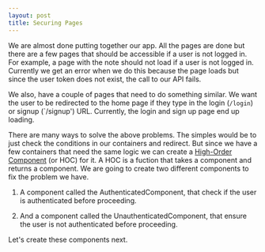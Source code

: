 ```yaml
---
layout: post
title: Securing Pages
---
```


We are almost done putting together our app. All the pages are done but there are a few pages that should be accessible if a user is not logged in. For example, a page with the note should not load if a user is not logged in. Currently we get an error when we do this because the page loads but since the user token does not exist, the call to our API fails.

We also, have a couple of pages that need to do something similar. We want the user to be redirected to the home page if they type in the login (`/login`) or signup (`/signup') URL. Currently, the login and sign up page end up loading.

There are many ways to solve the above problems. The simples would be to just check the conditions in our containers and redirect. But since we have a few containers that need the same logic we can create a [High-Order Component](https://facebook.github.io/react/docs/higher-order-components.html) (or HOC) for it. A HOC is a fuction that takes a component and returns a component. We are going to create two different components to fix the problem we have.

1. A component called the AuthenticatedComponent, that check if the user is authenticated before proceeding.

2. And a component called the UnauthenticatedComponent, that ensure the user is not authenticated before proceeding.

Let's create these components next.
